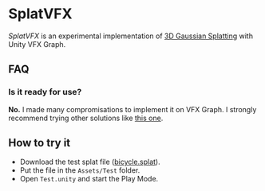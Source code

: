 # SplatVFX

*SplatVFX* is an experimental implementation of [3D Gaussian Splatting] with
Unity VFX Graph.

[3D Gaussian Splatting]: https://repo-sam.inria.fr/fungraph/3d-gaussian-splatting/

## FAQ

### Is it ready for use?

**No.** I made many compromisations to implement it on VFX Graph. I strongly
recommend trying other solutions like [this one].

[this one]: https://github.com/aras-p/UnityGaussianSplatting

## How to try it

- Download the test splat file ([bicycle.splat]).
- Put the file in the `Assets/Test` folder.
- Open `Test.unity` and start the Play Mode.

[bicycle.splat]: https://huggingface.co/cakewalk/splat-data/resolve/main/bicycle.splat
